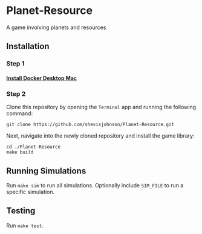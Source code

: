 # Planet-Resource
A game involving planets and resources

## Installation
### Step 1

#### [Install Docker Desktop Mac](https://hub.docker.com/editions/community/docker-ce-desktop-mac/)


### Step 2
Clone this repository by opening the `Terminal` app and running the following
command:

```
git clone https://github.com/shevisjohnson/Planet-Resource.git
```

Next, navigate into the newly cloned repository and install the game library:

```
cd ./Planet-Resource
make build
```


## Running Simulations

Run `make sim` to run all simulations. Optionally include `SIM_FILE` to run a specific simulation.


## Testing

Run `make test`.
